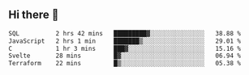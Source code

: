 ## Hi there 👋

<!--START_SECTION:waka-->

```txt
SQL          2 hrs 42 mins   █████████▓░░░░░░░░░░░░░░░   38.88 %
JavaScript   2 hrs 1 min     ███████▒░░░░░░░░░░░░░░░░░   29.01 %
C            1 hr 3 mins     ███▓░░░░░░░░░░░░░░░░░░░░░   15.16 %
Svelte       28 mins         █▓░░░░░░░░░░░░░░░░░░░░░░░   06.94 %
Terraform    22 mins         █▒░░░░░░░░░░░░░░░░░░░░░░░   05.38 %
```

<!--END_SECTION:waka-->

<!--
**taylor475/taylor475** is a ✨ _special_ ✨ repository because its `README.md` (this file) appears on your GitHub profile.

Here are some ideas to get you started:

- 🔭 I’m currently working on ...
- 🌱 I’m currently learning ...
- 👯 I’m looking to collaborate on ...
- 🤔 I’m looking for help with ...
- 💬 Ask me about ...
- 📫 How to reach me: ...
- 😄 Pronouns: ...
- ⚡ Fun fact: ...
-->
